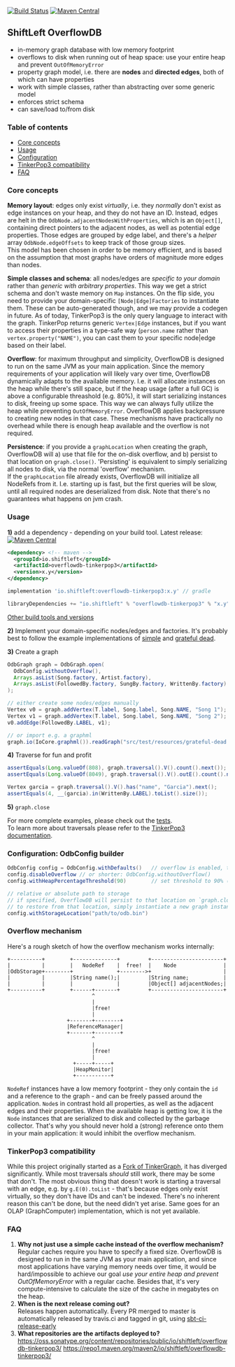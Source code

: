 [![Build Status](https://travis-ci.org/ShiftLeftSecurity/overflowdb.svg?branch=master)](https://travis-ci.org/ShiftLeftSecurity/overflowdb)
[![Maven Central](https://maven-badges.herokuapp.com/maven-central/io.shiftleft/overflowdb-tinkerpop3/badge.svg)](https://maven-badges.herokuapp.com/maven-central/io.shiftleft/overflowdb-tinkerpop3)

## ShiftLeft OverflowDB
* in-memory graph database with low memory footprint
* overflows to disk when running out of heap space: use your entire heap and prevent `OutOfMemoryError`
* property graph model, i.e. there are **nodes** and **directed edges**, both of which can have properties
* work with simple classes, rather than abstracting over some generic model <!-- and using a query language a la sql/gremlin/cql/cypher/... -->
* enforces strict schema
* can save/load to/from disk

### Table of contents
<!--  
markdown-toc --maxdepth 2 --no-firsth1 README.md
https://github.com/jonschlinkert/markdown-toc
-->
- [Core concepts](#core-concepts)
- [Usage](#usage)
- [Configuration](#configuration)
- [TinkerPop3 compatibility](#tinkerpop3-compatibility)
- [FAQ](#faq)

### Core concepts
**Memory layout**: edges only exist *virtually*, i.e. they *normally* don't exist as edge instances on your heap, 
and they do not have an ID. Instead, edges are helt in the `OdbNode.adjacentNodesWithProperties`, which is an `Object[]`, 
containing direct pointers to the adjacent nodes, as well as potential edge properties. Those edges are grouped by edge label, 
and there's a _helper_ array `OdbNode.edgeOffsets` to keep track of those group sizes.  
This model has been chosen in order to be memory efficient, and is based on the assumption that most graphs have orders of magnitude more edges than nodes.   

**Simple classes and schema**: all nodes/edges are *specific to your domain* rather than *generic with arbitrary properties*. 
This way we get a strict schema and don't waste memory on `Map` instances. On the flip side, you need to provide your domain-specific
`[Node|Edge]Factories` to instantiate them. These can be auto-generated though, and we may provide a codegen in future. 
As of today, TinkerPop3 is the only query language to interact with the graph. TinkerPop returns generic `Vertex|Edge` instances,
but if you want to access their properties in a type-safe way (`person.name` rather than `vertex.property("NAME")`, you can cast 
them to your specific node|edge based on their label. 

**Overflow**: for maximum throughput and simplicity, OverflowDB is designed to run on the same JVM as your 
main application. Since the memory requirements of your application will likely vary over time, OverflowDB dynamically adapts 
to the available memory. I.e. it will allocate instances on the heap while there's still space, but if the heap usage (after a full GC)
is above a configurable threashold (e.g. 80%), it will start serializing instances to disk, freeing up some space. 
This way we can always fully utilize the heap while preventing `OutOfMemoryError`. OverflowDB applies backpressure to creating 
new nodes in that case. These mechanisms have practically no overhead while there is enough heap available and the overflow is not required.  

**Persistence**: if you provide a `graphLocation` when creating the graph, OverflowDB will a) use that file for the on-disk overflow,
and b) persist to that location on `graph.close()`. 'Persisting' is equivalent to simply serializing all nodes to disk, via the 
normal 'overflow' mechanism.  
If the `graphLocation` file already exists, OverflowDB will initialize all NodeRefs from it. I.e. starting up is fast, but the first
 queries will be slow, until all required nodes are deserialized from disk. 
Note that there's no guarantees what happens on jvm crash.

### Usage
**1)** add a dependency - depending on your build tool. Latest release: [![Maven Central](https://maven-badges.herokuapp.com/maven-central/io.shiftleft/overflowdb-tinkerpop3/badge.svg)](https://maven-badges.herokuapp.com/maven-central/io.shiftleft/overflowdb-tinkerpop3)
```xml
<dependency> <!-- maven -->
  <groupId>io.shiftleft</groupId>
  <artifactId>overflowdb-tinkerpop3</artifactId>
  <version>x.y</version>
</dependency>
```
```groovy
implementation 'io.shiftleft:overflowdb-tinkerpop3:x.y' // gradle
```
```scala
libraryDependencies += "io.shiftleft" % "overflowdb-tinkerpop3" % "x.y" // sbt
```
[Other build tools and versions](https://search.maven.org/search?q=g:io.shiftleft%20AND%20a:overflowdb-tinkerpop3&core=gav)

**2)** Implement your domain-specific nodes/edges and factories. It's probably best to follow the example implementations 
of [simple](https://github.com/ShiftLeftSecurity/overflowdb/tree/master/tinkerpop3/src/test/java/io/shiftleft/overflowdb/testdomains/simple) 
and [grateful dead](https://github.com/ShiftLeftSecurity/overflowdb/tree/master/tinkerpop3/src/test/java/io/shiftleft/overflowdb/testdomains/gratefuldead).

**3)** Create a graph
```java
OdbGraph graph = OdbGraph.open(
  OdbConfig.withoutOverflow(),
  Arrays.asList(Song.factory, Artist.factory),
  Arrays.asList(FollowedBy.factory, SungBy.factory, WrittenBy.factory)
);

// either create some nodes/edges manually
Vertex v0 = graph.addVertex(T.label, Song.label, Song.NAME, "Song 1");
Vertex v1 = graph.addVertex(T.label, Song.label, Song.NAME, "Song 2");
v0.addEdge(FollowedBy.LABEL, v1);

// or import e.g. a graphml
graph.io(IoCore.graphml()).readGraph("src/test/resources/grateful-dead.xml");
```

**4)** Traverse for fun and profit
```java
assertEquals(Long.valueOf(808), graph.traversal().V().count().next());
assertEquals(Long.valueOf(8049), graph.traversal().V().outE().count().next());

Vertex garcia = graph.traversal().V().has("name", "Garcia").next();
assertEquals(4, __(garcia).in(WrittenBy.LABEL).toList().size());
```

**5)** `graph.close`

For more complete examples, please check out the [tests](https://github.com/ShiftLeftSecurity/overflowdb/tree/master/tinkerpop3/src/test/java/io/shiftleft/overflowdb).  
To learn more about traversals please refer to the [TinkerPop3 documentation](http://tinkerpop.apache.org/docs/current/reference/).

### Configuration: OdbConfig builder
```java
OdbConfig config = OdbConfig.withDefaults()   // overflow is enabled, threshold is 80% of heap (after full GC)
config.disableOverflow // or shorter: OdbConfig.withoutOverflow() 
config.withHeapPercentageThreshold(90)        // set threshold to 90% (after full GC)

// relative or absolute path to storage
// if specified, OverflowDB will persist to that location on `graph.close()`
// to restore from that location, simply instantiate a new graph instance with the same setting 
config.withStorageLocation("path/to/odb.bin") 
```
    
### Overflow mechanism
Here's a rough sketch of how the overflow mechanism works internally: <!-- http://asciiflow.com -->
```
+----------+        +--------------+         +-----------------------+
|          |        |   NodeRef    |  free!  |    Node               |
|OdbStorage+--------+              +-------->+                       |
|          |        |String name();|         |String name;           |
|          |        |              |         |Object[] adjacentNodes;|
+----------+        +------+-------+         +-----------------------+
                           ^
                           |
                           |free!
                           |
                   +-------+--------+
                   |ReferenceManager|
                   +-------+--------+
                           ^
                           |
                           |free!
                           |
                     +-----+-----+
                     |HeapMonitor|
                     +-----------+

```
`NodeRef` instances have a low memory footprint - they only contain the `id` and a reference to the graph - and can be freely passed 
around the application. `Node`s in contrast hold all properties, as well as the adjacent edges and their properties. When the available
heap is getting low, it is the `Node` instances that are serialized to disk and collected by the garbage collector. That's why you should 
never hold a (strong) reference onto them in your main application: it would inhibit the overflow mechanism.   

### TinkerPop3 compatibility
While this project originally started as a [Fork of TinkerGraph](https://github.com/ShiftLeftSecurity/tinkergraph-gremlin/), 
it has diverged significantly. While most traversals *should* still work, there may be some that don't. The most obvious thing 
that doesn't work is starting a traversal with an edge, e.g. by `g.E(0).toList` - that's because edges only exist virtually, 
so they don't have IDs and can't be indexed. There's no inherent reason this can't be done, but the need didn't yet arise. 
Same goes for an OLAP (GraphComputer) implementation, which is not yet available.

### FAQ
1. **Why not just use a simple cache instead of the overflow mechanism?**  
Regular caches require you have to specify a fixed size. OverflowDB is designed to run in the same JVM as your main application, and since 
most applications have varying memory needs over time, it would be hard/impossible to achieve our goal *use your entire heap and prevent OutOfMemoryError* 
with a regular cache. Besides that, it's very compute-intensive to calculate the size of the cache in megabytes on the heap. 
1. **When is the next release coming out?**  
Releases happen automatically. Every PR merged to master is automatically released by travis.ci and tagged in git, using [sbt-ci-release-early](https://github.com/ShiftLeftSecurity/sbt-ci-release-early)
1. **What repositories are the artifacts deployed to?**   
https://oss.sonatype.org/content/repositories/public/io/shiftleft/overflowdb-tinkerpop3/
https://repo1.maven.org/maven2/io/shiftleft/overflowdb-tinkerpop3/
